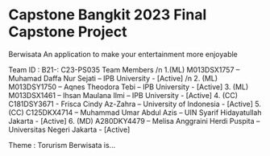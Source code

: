 # Capstone Bangkit 2023 Final Capstone Project
Berwisata
An application to make your entertainment more enjoyable

Team ID : B21-: C23-PS035
Team Members
/n 1.(ML) M013DSX1757 – Muhamad Daffa Nur Sejati – IPB University - [Active]
/n 2. (ML) M013DSY1750 – Aqnes Theodora Tebi – IPB University - [Active]
3. (ML) M013DSX1461 – Ihsan Maulana Ilmi – IPB University - [Active]
4. (CC) C181DSY3671 - Frisca Cindy Az-Zahra – University of Indonesia - [Active]
5. (CC) C125DKX4714 – Muhammad Umar Abdul Azis – UIN Syarif Hidayatullah Jakarta -
[Active]
6. (MD) A280DKY4479 – Melisa Anggraini Herdi Puspita – Universitas Negeri Jakarta -
[Active]


Theme : Torurism
Berwisata is...
